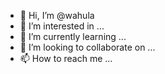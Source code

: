 - 👋 Hi, I’m @wahula
- 👀 I’m interested in ...
- 🌱 I’m currently learning ...
- 💞️ I’m looking to collaborate on ...
- 📫 How to reach me ...

<!---
wahula/wahula is a ✨ special ✨ repository because its `README.md` (this file) appears on your GitHub profile.
You can click the Preview link to take a look at your changes.
--->
